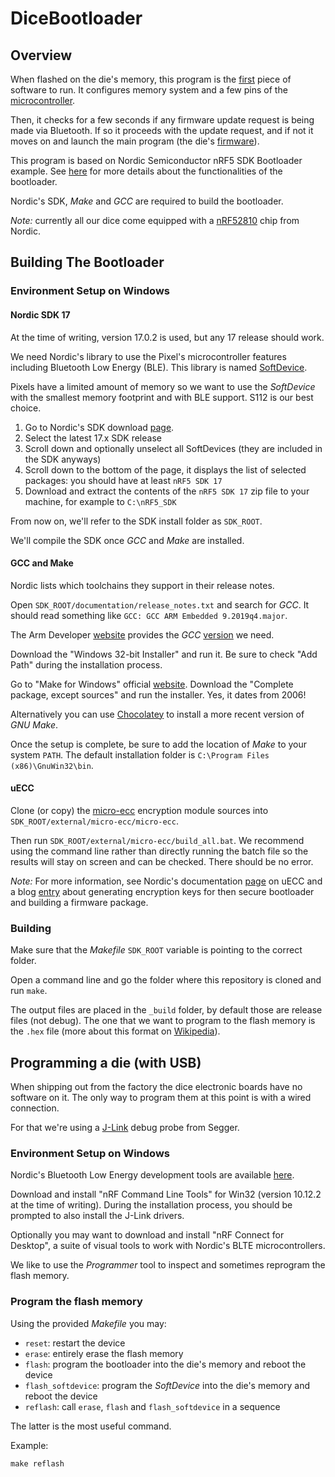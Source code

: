 # DiceBootloader

## Overview

When flashed on the die's memory, this program is the [first](https://en.wikipedia.org/wiki/Bootloader) piece of software to run.
It configures memory system and a few pins of the [microcontroller](https://en.wikipedia.org/wiki/Microcontroller).

Then, it checks for a few seconds if any firmware update request is being made via Bluetooth. If so it proceeds with the update request, and if not it moves on and launch the main program (the die's [firmware](https://github.com/GameWithPixels/DiceFirmware)).

This program is based on Nordic Semiconductor nRF5 SDK Bootloader example. See [here](https://infocenter.nordicsemi.com/topic/sdk_nrf5_v17.0.0/lib_bootloader.html) for more details about the functionalities of the bootloader.

Nordic's SDK, *Make* and *GCC* are required to build the bootloader.

*Note:* currently all our dice come equipped with a [nRF52810](https://www.nordicsemi.com/Products/nRF52810) chip from Nordic.

## Building The Bootloader

### Environment Setup on Windows

#### Nordic SDK 17

At the time of writing, version 17.0.2 is used, but any 17 release should work.

We need Nordic's library to use the Pixel's microcontroller features including Bluetooth Low Energy (BLE).
This library is named [SoftDevice](https://infocenter.nordicsemi.com/topic/ug_gsg_ses/UG/gsg/softdevices.html).

Pixels have a limited amount of memory so we want to use the *SoftDevice* with the smallest memory footprint and with BLE support. S112 is our best choice.

1. Go to Nordic's SDK download [page](https://www.nordicsemi.com/Products/Development-software/nRF5-SDK/Download#infotabs).
2. Select the latest 17.x SDK release
3. Scroll down and optionally unselect all SoftDevices (they are included in the SDK anyways)
4. Scroll down to the bottom of the page, it displays the list of selected packages: you should have at least `nRF5 SDK 17`
5. Download and extract the contents of the `nRF5 SDK 17` zip file to your machine, for example to `C:\nRF5_SDK`

From now on, we'll refer to the SDK install folder as `SDK_ROOT`.

We'll compile the SDK once *GCC* and *Make* are installed.

#### GCC and Make

Nordic lists which toolchains they support in their release notes.

Open `SDK_ROOT/documentation/release_notes.txt` and search for *GCC*. It should read something like `GCC: GCC ARM Embedded 9.2019q4.major`.

The Arm Developer [website](https://developer.arm.com) provides the *GCC* [version](https://developer.arm.com/tools-and-software/open-source-software/developer-tools/gnu-toolchain/gnu-rm/downloads/9-2019-q4-major) we need.

Download the "Windows 32-bit Installer" and run it. Be sure to check "Add Path" during the installation process.

Go to "Make for Windows" official [website](http://gnuwin32.sourceforge.net/packages/make.htm#download).
Download the "Complete package, except sources" and run the installer. Yes, it dates from 2006!

Alternatively you can use [Chocolatey](https://community.chocolatey.org/packages/make) to install a more recent version of *GNU Make*.

Once the setup is complete, be sure to add the location of *Make* to your system `PATH`. The default installation folder is `C:\Program Files (x86)\GnuWin32\bin`.

#### uECC

Clone (or copy) the [micro-ecc](https://github.com/kmackay/micro-ecc) encryption module sources into `SDK_ROOT/external/micro-ecc/micro-ecc`.

Then run `SDK_ROOT/external/micro-ecc/build_all.bat`.
We recommend using the command line rather than directly running the batch file so the results will stay on screen and can be checked. There should be no error.

*Note:* For more information, see Nordic's documentation [page](https://infocenter.nordicsemi.com/topic/sdk_nrf5_v17.0.2/lib_crypto_backend_micro_ecc.html)
on uECC and a blog [entry](https://devzone.nordicsemi.com/guides/short-range-guides/b/software-development-kit/posts/getting-started-with-nordics-secure-dfu-bootloader)
about generating encryption keys for then secure bootloader and building a firmware package.

### Building

Make sure that the *Makefile* `SDK_ROOT` variable is pointing to the correct folder.

Open a command line and go the folder where this repository is cloned and run `make`.

The output files are placed in the `_build` folder, by default those are release files (not debug).
The one that we want to program to the flash memory is the `.hex` file (more about this format on [Wikipedia](https://en.wikipedia.org/wiki/Intel_HEX)).

## Programming a die (with USB)

When shipping out from the factory the dice electronic boards have no software on it.
The only way to program them at this point is with a wired connection.

For that we're using a [J-Link](https://www.segger.com/products/debug-probes/j-link/models/j-link-plus/) debug probe from Segger.

### Environment Setup on Windows

Nordic's Bluetooth Low Energy development tools are available [here](https://www.nordicsemi.com/Products/Bluetooth-Low-Energy/Development-tools#infotabs).

Download and install "nRF Command Line Tools" for Win32 (version 10.12.2 at the time of writing).
During the installation process, you should be prompted to also install the J-Link drivers.

Optionally you may want to download and install "nRF Connect for Desktop", a suite of visual tools to work with Nordic's BLTE microcontrollers.

We like to use the *Programmer* tool to inspect and sometimes reprogram the flash memory.

### Program the flash memory

Using the provided *Makefile* you may:

* `reset`: restart the device
* `erase`: entirely erase the flash memory
* `flash`: program the bootloader into the die's memory and reboot the device
* `flash_softdevice`: program the *SoftDevice* into the die's memory and reboot the device
* `reflash`: call `erase`, `flash` and `flash_softdevice` in a sequence

The latter is the most useful command.

Example:
```
make reflash
```
